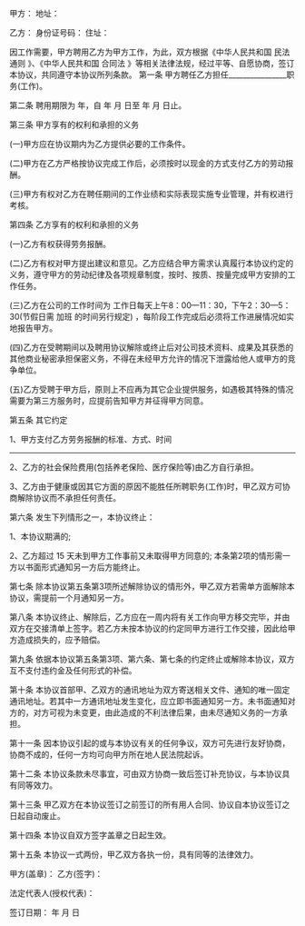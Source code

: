 
 


甲方： 地址：


乙方： 身份证号码： 住址：


因工作需要，甲方聘用乙方为甲方工作，为此，双方根据《中华人民共和国
民法通则
》、《中华人民共和国
合同法
》等相关法律法规，经过平等、自愿协商，签订本协议，共同遵守本协议所列条款。 第一条 甲方聘任乙方担任________________职务(工作)。


第二条 聘用期限为 年，自 年 月 日至 年 月 日止。


第三条 甲方享有的权利和承担的义务


(一)甲方应在协议期内为乙方提供必要的工作条件。


(二)甲方在乙方严格按协议完成工作后，必须按时以现金的方式支付乙方的劳动报酬。


(三)甲方有权对乙方在聘任期间的工作业绩和实际表现实施专业管理，并有权进行考核。


第四条 乙方享有的权利和承担的义务


(一)乙方有权获得劳务报酬。


(二)乙方有权对甲方提出建议和意见。乙方应结合甲方需求认真履行本协议约定的义务，遵守甲方的劳动纪律及各项规章制度，按时、按质、按量完成甲方安排的工作任务。


(三)乙方在公司的工作时间为 工作日每天上午8：00—11：30，下午2：30—5：30(节假日需
加班
的时间另行规定) ，每阶段工作完成后必须将工作进展情况如实地报告甲方。


(四)乙方在受聘期间以及聘用协议解除或终止后对公司技术资料、成果及其获悉的其他商业秘密承担保密义务，不得在未经甲方允许的情况下泄露给他人或甲方的竞争单位。


(五)乙方受聘于甲方后，原则上不应再为其它企业提供服务，如遇极其特殊的情况需要为第三方服务时，应提前告知甲方并征得甲方同意。


第五条 其它约定


1、甲方支付乙方劳务报酬的标准、方式、时间


___________________________________________________________


2、乙方的社会保险费用(包括养老保险、医疗保险等)由乙方自行承担。


3、乙方由于健康或因其它方面的原因不能胜任所聘职务(工作)时，甲乙双方可协商解除协议而不承担任何责任。


第六条 发生下列情形之一，本协议终止：


1、本协议期满的;


2、乙方超过 15 天未到甲方工作事前又未取得甲方同意的; 本条第2项的情形需一方以书面形式通知另一方后方能终止。 



第七条 除本协议第五条第3项所述解除协议的情形外，甲乙双方若需单方面解除本协议，需提前一个月通知另一方。


第八条 本协议终止、解除后，乙方应在一周内将有关工作向甲方移交完毕，并由双方在交接清单上签字。若乙方未按本协议的约定同甲方进行工作交接，因此给甲方造成损失的，应予赔偿。


第九条 依据本协议第五条第3项、第六条、第七条的约定终止或解除本协议，双方互不支付违约金及任何形式的补偿。


第十条 本协议首部甲、乙双方的通讯地址为双方寄送相关文件、通知的唯一固定通讯地址。若其中一方通讯地址发生变化，应立即书面通知另一方。未书面通知对方的，对方可视为未变更，由此造成的不利法律后果，由未尽通知义务的一方承担。


第十一条 因本协议引起的或与本协议有关的任何争议，双方可先进行友好协商，协商不成的，任何一方均可向甲方所在地人民法院起诉。 



第十二条 本协议条款未尽事宜，可由双方协商一致后签订补充协议，与本协议具有同等效力。


第十三条 甲乙双方在本协议签订之前签订的所有用人合同、协议自本协议签订之日起自动废止。


第十四条 本协议自双方签字盖章之日起生效。


第十五条 本协议一式两份，甲乙双方各执一份，具有同等的法律效力。


甲方(盖章)： 乙方(签字)：


法定代表人(授权代表)：


签订日期： 年 月 日
 


 

 
 
 
 
 
  


  
 

  


  


  
 
 
 
 

